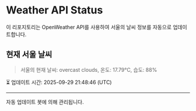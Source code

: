 
# Weather API Status

이 리포지토리는 OpenWeather API를 사용하여 서울의 날씨 정보를 자동으로 업데이트합니다.

## 현재 서울 날씨
> 서울의 현재 날씨: overcast clouds, 온도: 17.79°C, 습도: 88%

⏳ 업데이트 시간: 2025-09-29 21:48:46 (UTC)

---
자동 업데이트 봇에 의해 관리됩니다.
